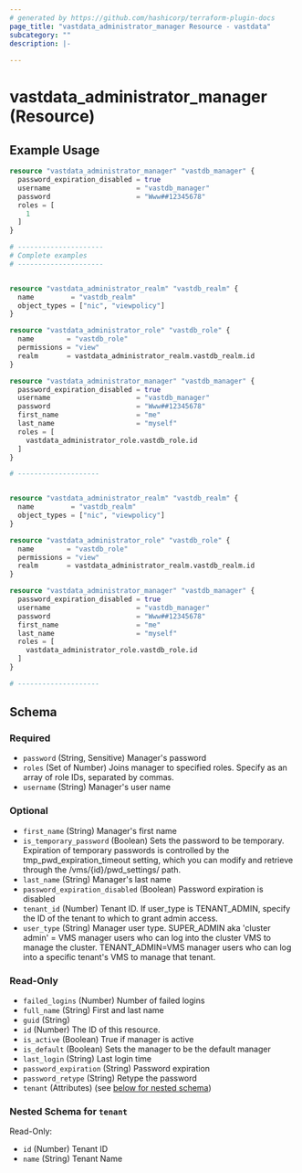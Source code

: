 ```yaml
---
# generated by https://github.com/hashicorp/terraform-plugin-docs
page_title: "vastdata_administrator_manager Resource - vastdata"
subcategory: ""
description: |-
  
---
```


# vastdata_administrator_manager (Resource)



## Example Usage

```terraform
resource "vastdata_administrator_manager" "vastdb_manager" {
  password_expiration_disabled = true
  username                     = "vastdb_manager"
  password                     = "Www##12345678"
  roles = [
    1
  ]
}

# ---------------------
# Complete examples
# ---------------------


resource "vastdata_administrator_realm" "vastdb_realm" {
  name         = "vastdb_realm"
  object_types = ["nic", "viewpolicy"]
}

resource "vastdata_administrator_role" "vastdb_role" {
  name        = "vastdb_role"
  permissions = "view"
  realm       = vastdata_administrator_realm.vastdb_realm.id
}

resource "vastdata_administrator_manager" "vastdb_manager" {
  password_expiration_disabled = true
  username                     = "vastdb_manager"
  password                     = "Www##12345678"
  first_name                   = "me"
  last_name                    = "myself"
  roles = [
    vastdata_administrator_role.vastdb_role.id
  ]
}

# --------------------


resource "vastdata_administrator_realm" "vastdb_realm" {
  name         = "vastdb_realm"
  object_types = ["nic", "viewpolicy"]
}

resource "vastdata_administrator_role" "vastdb_role" {
  name        = "vastdb_role"
  permissions = "view"
  realm       = vastdata_administrator_realm.vastdb_realm.id
}

resource "vastdata_administrator_manager" "vastdb_manager" {
  password_expiration_disabled = true
  username                     = "vastdb_manager"
  password                     = "Www##12345678"
  first_name                   = "me"
  last_name                    = "myself"
  roles = [
    vastdata_administrator_role.vastdb_role.id
  ]
}

# --------------------
```

<!-- schema generated by tfplugindocs -->
## Schema

### Required

- `password` (String, Sensitive) Manager's password
- `roles` (Set of Number) Joins manager to specified roles. Specify as an array of role IDs, separated by commas.
- `username` (String) Manager's user name

### Optional

- `first_name` (String) Manager's first name
- `is_temporary_password` (Boolean) Sets the password to be temporary. Expiration of temporary passwords is controlled by the tmp_pwd_expiration_timeout setting, which you can modify and retrieve through the /vms/{id}/pwd_settings/ path.
- `last_name` (String) Manager's last name
- `password_expiration_disabled` (Boolean) Password expiration is disabled
- `tenant_id` (Number) Tenant ID. If user_type is TENANT_ADMIN, specify the ID of the tenant to which to grant admin access.
- `user_type` (String) Manager user type. SUPER_ADMIN aka 'cluster admin' = VMS manager users who can log into the cluster VMS to manage the cluster. TENANT_ADMIN=VMS manager users who can log into a specific tenant's VMS to manage that tenant.

### Read-Only

- `failed_logins` (Number) Number of failed logins
- `full_name` (String) First and last name
- `guid` (String)
- `id` (Number) The ID of this resource.
- `is_active` (Boolean) True if manager is active
- `is_default` (Boolean) Sets the manager to be the default manager
- `last_login` (String) Last login time
- `password_expiration` (String) Password expiration
- `password_retype` (String) Retype the password
- `tenant` (Attributes) (see [below for nested schema](#nestedatt--tenant))

<a id="nestedatt--tenant"></a>
### Nested Schema for `tenant`

Read-Only:

- `id` (Number) Tenant ID
- `name` (String) Tenant Name
